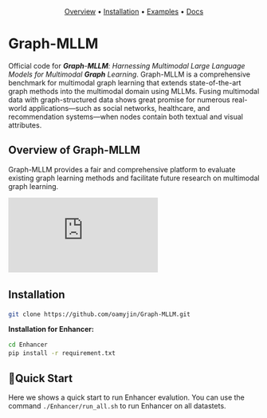 



<p align="center">
  <a href="#Graph-MLLM">Overview</a> •
  <a href="#installation">Installation</a> •
  <a href="">Examples</a> •
  <a href="">Docs</a>
</p>

# Graph-MLLM

Official code for ***Graph**-**MLLM**: Harnessing Multimodal Large Language Models for Multimodal **Graph** Learning*. Graph-MLLM is a comprehensive benchmark for multimodal graph learning that extends state-of-the-art graph methods into the multimodal domain using MLLMs. Fusing multimodal data with graph-structured data shows great promise for numerous real-world applications—such as social networks, healthcare, and recommendation systems—when nodes contain both textual and visual attributes.


## Overview of Graph-MLLM

Graph-MLLM provides a fair and comprehensive platform to evaluate existing graph learning methods and facilitate future research on multimodal graph learning.

![graphmllm](https://github.com/oamyjin/Graph-MLLM/blob/main/docs/graphmllm.pdf)


## Installation

``` bash
git clone https://github.com/oamyjin/Graph-MLLM.git
```

**Installation for Enhancer:**
``` bash
cd Enhancer
pip install -r requirement.txt
```

## 🚀Quick Start
Here we shows a quick start to run Enhancer evalution.
You can use the command `./Enhancer/run_all.sh` to run Enhancer on all datastets.